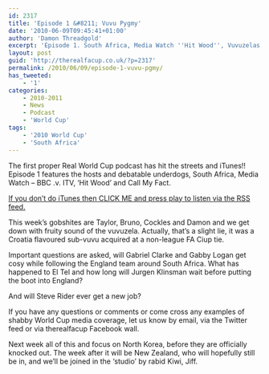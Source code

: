 ```yaml
---
id: 2317
title: 'Episode 1 &#8211; Vuvu Pygmy'
date: '2010-06-09T09:45:41+01:00'
author: 'Damon Threadgold'
excerpt: 'Episode 1. South Africa, Media Watch ''Hit Wood'', Vuvuzelas, The Poor Man''s Ian Rush, Pigmies and will Gabriel Clarke and Gabby Logan get cosy while following the England team around South Africa? What happened to El Tel and will Jurgen Klinsman put the boot into England?'
layout: post
guid: 'http://therealfacup.co.uk/?p=2317'
permalink: /2010/06/09/episode-1-vuvu-pgmy/
has_tweeted:
    - '1'
categories:
    - 2010-2011
    - News
    - Podcast
    - 'World Cup'
tags:
    - '2010 World Cup'
    - 'South Africa'
---
```


The first proper Real World Cup podcast has hit the streets and iTunes!! Episode 1 features the hosts and debatable underdogs, South Africa, Media Watch – BBC .v. ITV, ‘Hit Wood’ and Call My Fact.

[If you don’t do iTunes then CLICK ME and press play to listen via the RSS feed.](http://therealfacup.jellycast.com/podcast/feed/2)

This week’s gobshites are Taylor, Bruno, Cockles and Damon and we get down with fruity sound of the vuvuzela. Actually, that’s a slight lie, it was a Croatia flavoured sub-vuvu acquired at a non-league FA Ciup tie.

Important questions are asked, will Gabriel Clarke and Gabby Logan get cosy while following the England team around South Africa. What has happened to El Tel and how long will Jurgen Klinsman wait before putting the boot into England?

And will Steve Rider ever get a new job?

If you have any questions or comments or come cross any examples of shabby World Cup media coverage, let us know by email, via the Twitter feed or via therealfacup Facebook wall.

Next week all of this and focus on North Korea, before they are officially knocked out. The week after it will be New Zealand, who will hopefully still be in, and we’ll be joined in the ‘studio’ by rabid Kiwi, Jiff.